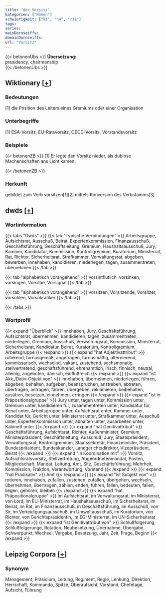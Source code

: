 ```yaml
---
title: "der Vorsitz"
kategorien: ["Nomen"]
schwierigkeit: ["k1", "h4", "r11"]
tags:
series:
mainDornseiffs:
domainDornseiffs:
url: "Vorsitz"
---
```


{{< betonenÜbs >}}
**Übersetzung:**  
presidency, chairmanship  
{{< /betonenÜbs >}}

## Wiktionary [[+](https://de.wiktionary.org/wiki/Vorsitz)]

### Bedeutungen
[1] die Position des Leiters eines Gremiums oder einer Organisation  

### Unterbegriffe
[1] ESA-Vorsitz, EU-Ratsvorsitz, OECD-Vorsitz, Vorstandsvorsitz  

### Beispiele
{{< betonenZB >}}
[1] Er legte den Vorsitz nieder, als dubiose Machenschaften ans Licht kamen.  

{{< /betonenZB >}}
### Herkunft
gebildet zum Verb vorsitzen[1][2] mittels Konversion des Verbstamms[3]  



## dwds [[+](https://www.dwds.de/wb/Vorsitz)]

### Wortinformation
{{< tabs "Dwds" >}}
{{< tab "Typische Verbindungen" >}}
Arbeitsgruppe, Aufsichtsrat, Ausschuß, Beirat, Expertenkommission, Finanzausschuß, Geschäftsführung, Geschäftsleitung, Gremium, Haushaltsausschuß, Jury, Kammer, Kandidatur, Kommission, Kontrollgremium, Kuratorium, Ministerrat, Rat, Richter, Sicherheitsrat, Strafkammer, Verwaltungsrat, abgeben, bewerben, innehaben, kandidieren, niederlegen, tagen, zusammentreten, übernehmen
{{< /tab >}}

{{< tab "alphabetisch vorangehend" >}}
vorsintflutlich, vorsinken, vorsingen, Vorsilbe, Vorsignal
{{< /tab >}}

{{< tab "alphabetisch vorangehend" >}}
vorsitzen, Vorsitzende, Vorsitzer, vorsohlen, Vorsokratiker
{{< /tab >}}

{{< /tabs >}}

### Wortprofil
{{< expand "Überblick" >}} innehaben, Jury, Geschäftsführung, Aufsichtsrat, übernehmen, kandidieren, tagen, zusammentreten, niederlegen, Gremium, Ausschuß, Verwaltungsrat, Kommission, Ministerrat, Sicherheitsrat, Kandidatur, Beirat, Kuratorium, Kontrollgremium, Arbeitsgruppe {{< /expand >}}
{{< expand "hat Adjektivattribut" >}} rotierend, turnusgemäß, angetragen, turnusmäßig, alternierend, kommissarisch, wechselnd, vakant, zustehend, sechsmonatig, stellvertretend, geschäftsführend, ehrenamtlich, irisch, finnisch, neutral, alleinig, angeboten, dänisch, einflußreich {{< /expand >}}
{{< expand "ist Akk./Dativ-Objekt von" >}} innehaben, übernehmen, niederlegen, führen, abgeben, behalten, aufgeben, beanspruchen, anstreben, abtreten, übertragen, antragen, fahren, übergeben, reklamieren, beibehalten, ausüben, besetzen, einnehmen, erringen {{< /expand >}}
{{< expand "ist in Präpositionalgruppe" >}} Jury unter, tagen unter, Kommission unter, Gremium unter, kandidieren für, zusammentreten unter, Kandidatur für, Senat unter, Arbeitsgruppe unter, Aufsichtsrat unter, Kammer unter, Kandidat für, Gericht unter, Ministerrat unter, Strafkammer unter, Ausschuß unter, Expertenkommission unter, abhalten unter, ausarbeiten unter, Kabinett unter {{< /expand >}}
{{< expand "hat Genitivattribut" >}} Geschäftsführung, Aufsichtsrat, Richter, Außenminister, Gremium, Ministerpräsident, Geschäftsleitung, Ausschuß, Jury, Staatspräsident, Verwaltungsrat, Kontrollgremium, Staatssekretär, Finanzminister, Präsident, Bundespräsident, Bundeskanzler, Landgerichtsdirektor, Vizepräsident, Beirat {{< /expand >}}
{{< expand "in Koordination mit" >}} Vorsitz, Aufsichtsratsvorsitz, Stellvertretung, Abgeordnetenmandat, Posten, Mitgliedschaft, Mandat, Leitung, Amt, Sitz, Geschäftsführung, Mehrheit, Kommission, Fraktion, Verantwortung, Vorstand {{< /expand >}}
{{< expand "hat Prädikativ" >}} Amt {{< /expand >}}
{{< expand "ist Subjekt von" >}} rotieren, innehaben, zufallen, zustehen, zufällen, übergehen, wechseln, übernehmen, übertragen, zählen, enden, führen, fällen, bedeuten, fallen, liegen, gehören, bleiben {{< /expand >}}
{{< expand "hat Präpositionalgruppe" >}} im Aufsichtsrat, im Verwaltungsrat, im Ministerrat, von Lord, im EU-Ministerrat, im Haushaltsausschuß, im Sicherheitsrat, im Beirat, im Rat, im Finanzausschuß, in Geschäftsführung, im Ausschuß, von Sir, im Verteidigungsausschuß, im Umweltausschuß, im Kuratorium, von Richter, von Gerichtspräsidentin, im EG-Ministerrat, im UN-Sicherheitsrat {{< /expand >}}
{{< expand "ist Genitivattribut von" >}} Schlußfolgerung, Schlußfolgerunge, Rotation, Neubesetzung, Übernahme, Übergabe, Schwerpunkt, Wechsel, Vergabe, Besetzung, Jahr, Zeit, Frage, Beginn {{< /expand >}}

## Leipzig Corpora [[+](https://corpora.uni-leipzig.de/en/res?word=Vorsitz&corpusId=deu_newscrawl-public_2018)]


### Synonym
Management, Präsidium, Leitung, Regiment, Regie, Lenkung, Direktion, Herrschaft, Kommando, Spitze, Oberaufsicht, Vorstand, Chefetage, Aufsicht, Führung

